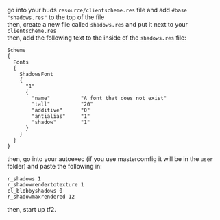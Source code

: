 go into your huds `resource/clientscheme.res` file and add `#base "shadows.res"` to the top of the file<br>
then, create a new file called `shadows.res` and put it next to your `clientscheme.res`<br>
then, add the following text to the inside of the `shadows.res` file:

```
Scheme
{
  Fonts
  {
    ShadowsFont
    {
      "1"
      {
        "name"			"A font that does not exist"
        "tall"			"20"
        "additive"		"0"
        "antialias"		"1"
        "shadow"		"1"
      }
    }
  }
}
```
then, go into your autoexec (if you use mastercomfig it will be in the `user` folder) and paste the following in:

```
r_shadows 1
r_shadowrendertotexture 1
cl_blobbyshadows 0
r_shadowmaxrendered 12
```

then, start up tf2.
